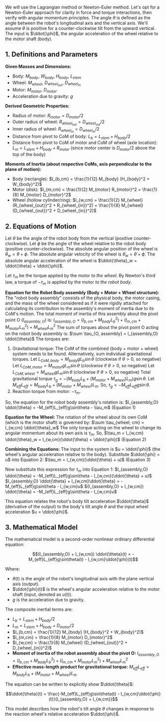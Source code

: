 We will use the Lagrangian method or Newton-Euler method. Let's opt for a Newton-Euler approach for clarity in force and torque interactions, then verify with angular momentum principles. The angle $\theta$ is defined as the angle between the robot's longitudinal axis and the vertical axis. We'll assume $\theta$ is positive for a counter-clockwise tilt from the upward vertical. The input is $\ddot{\phi}$, the angular acceleration of the wheel relative to the motor shaft (body).

## 1. Definitions and Parameters

**Given Masses and Dimensions:**
* Body: $M_{body}$, $W_{body}$, $H_{body}$, $L_{stem}$
* Wheel: $M_{wheel}$, $D_{wheel_{out}}$, $D_{wheel_{in}}$
* Motor: $M_{motor}$, $D_{motor}$
* Acceleration due to gravity: $g$

**Derived Geometric Properties:**
* Radius of motor: $R_{motor} = D_{motor}/2$
* Outer radius of wheel: $R_{wheel_{out}} = D_{wheel_{out}}/2$
* Inner radius of wheel: $R_{wheel_{in}} = D_{wheel_{in}}/2$
* Distance from pivot to CoM of body:
    $L_b = L_{stem} + H_{body}/2$
* Distance from pivot to CoM of motor and CoM of wheel (axle location):
    $L_m = L_{stem} + H_{body} + R_{motor}$ (since motor center is $D_{motor}/2$ above the top of the body)

**Moments of Inertia (about respective CoMs, axis perpendicular to the plane of motion):**
* Body (rectangle): $I_{b,cm} = \frac{1}{12} M_{body} (H_{body}^2 + W_{body}^2)$
* Motor (disk): $I_{m,cm} = \frac{1}{2} M_{motor} R_{motor}^2 = \frac{1}{8} M_{motor} D_{motor}^2$
* Wheel (hollow cylinder/ring): $I_{w,cm} = \frac{1}{2} M_{wheel} (R_{wheel_{out}}^2 + R_{wheel_{in}}^2) = \frac{1}{8} M_{wheel} (D_{wheel_{out}}^2 + D_{wheel_{in}}^2)$

## 2. Equations of Motion

Let $\theta$ be the angle of the robot body from the vertical (positive counter-clockwise).
Let $\phi$ be the angle of the wheel relative to the robot body (positive counter-clockwise).
The absolute angular position of the wheel is $\theta_w = \theta + \phi$.
The absolute angular velocity of the wheel is $\dot{\theta}_w = \dot{\theta} + \dot{\phi}$.
The absolute angular acceleration of the wheel is $\ddot{\theta}_w = \ddot{\theta} + \ddot{\phi}$.

Let $\tau_m$ be the torque applied by the motor *to the wheel*. By Newton's third law, a torque of $-\tau_m$ is applied by the motor *to the robot body*.

**Equation for the Robot Body assembly (Body + Motor + Wheel structure):**
The "robot body assembly" consists of the physical body, the motor casing, and the mass of the wheel considered as if it were rigidly attached for calculating its contribution to the assembly's moment of inertia due to its CoM's motion.
The total moment of inertia of this assembly about the pivot point O ($I_{assembly, O}$) is:
$I_{assembly,O} = (I_{b,cm} + M_{body}L_b^2) + (I_{m,cm} + M_{motor}L_m^2) + M_{wheel}L_m^2$
The sum of torques about the pivot point O acting on the robot body assembly is:
$\sum \tau_{O, assembly} = I_{assembly,O} \ddot{\theta}$
The torques are:
1.  Gravitational torque: The CoM of the combined (body + motor + wheel) system needs to be found. Alternatively, sum individual gravitational torques.
    Let $L_{CoM,body} = M_{body}gL_b\sin\theta$ (clockwise if $\theta>0$, so negative)
    Let $L_{CoM,motor} = M_{motor}gL_m\sin\theta$ (clockwise if $\theta>0$, so negative)
    Let $L_{CoM,wheel} = M_{wheel}gL_m\sin\theta$ (clockwise if $\theta>0$, so negative)
    Total gravitational torque $\tau_g = -(M_{body}L_b + (M_{motor}+M_{wheel})L_m)g\sin\theta$.
    Let $M_{eff}L_{eff} = M_{body}L_b + (M_{motor}+M_{wheel})L_m$.
    So, $\tau_g = -M_{eff}L_{eff}g\sin\theta$.
2.  Reaction torque from motor: $-\tau_m$.

So, the equation for the robot body assembly's rotation is:
$I_{assembly,O} \ddot{\theta} = -M_{eff}L_{eff}g\sin\theta - \tau_m$  (Equation 1)

**Equation for the Wheel:**
The rotation of the wheel about its own CoM (which is the motor shaft) is governed by:
$\sum \tau_{wheel, cm} = I_{w,cm} \ddot{\theta}_w$
The only torque acting on the wheel to change its angular momentum about its own axis is $\tau_m$.
So, $\tau_m = I_{w,cm} \ddot{\theta}_w = I_{w,cm}(\ddot{\theta} + \ddot{\phi})$  (Equation 2)

**Combining the Equations:**
The input to the system is $u = \ddot{\phi}$ (the wheel's angular acceleration relative to the body).
Substitute $\ddot{\phi} = u$ into Equation 2:
$\tau_m = I_{w,cm}(\ddot{\theta} + u)$ (Equation 3)

Now substitute this expression for $\tau_m$ into Equation 1:
$I_{assembly,O} \ddot{\theta} = -M_{eff}L_{eff}g\sin\theta - I_{w,cm}(\ddot{\theta} + u)$
$I_{assembly,O} \ddot{\theta} + I_{w,cm}\ddot{\theta} = -M_{eff}L_{eff}g\sin\theta - I_{w,cm}u$
$(I_{assembly,O} + I_{w,cm}) \ddot{\theta} = -M_{eff}L_{eff}g\sin\theta - I_{w,cm}u$

This equation relates the robot's body tilt acceleration $\ddot{\theta}$ (derivative of the output) to the body's tilt angle $\theta$ and the input wheel acceleration $u = \ddot{\phi}$.

## 3. Mathematical Model

The mathematical model is a second-order nonlinear ordinary differential equation:

$$(I_{assembly,O} + I_{w,cm}) \ddot{\theta}(t) = -M_{eff}L_{eff}g\sin\theta(t) - I_{w,cm}\ddot{\phi}(t)$$

Where:
* $\theta(t)$ is the angle of the robot's longitudinal axis with the plane vertical axis (output).
* $\ddot{\phi}(t)$ is the wheel's angular acceleration relative to the motor shaft (input, denoted as $u(t)$).
* $g$ is the acceleration due to gravity.

The composite inertial terms are:
* $L_b = L_{stem} + H_{body}/2$
* $L_m = L_{stem} + H_{body} + D_{motor}/2$
* $I_{b,cm} = \frac{1}{12} M_{body} (H_{body}^2 + W_{body}^2)$
* $I_{m,cm} = \frac{1}{8} M_{motor} D_{motor}^2$
* $I_{w,cm} = \frac{1}{8} M_{wheel} (D_{wheel_{out}}^2 + D_{wheel_{in}}^2)$
* **Moment of inertia of the robot assembly about the pivot O:**
    $I_{assembly,O} = (I_{b,cm} + M_{body}L_b^2) + (I_{m,cm} + M_{motor}L_m^2) + M_{wheel}L_m^2$
* **Effective mass-length product for gravitational torque:**
    $M_{eff}L_{eff} = M_{body}L_b + (M_{motor}+M_{wheel})L_m$

The equation can be written to explicitly show $\ddot{\theta}$:

$$\ddot{\theta}(t) = \frac{-M_{eff}L_{eff}g\sin\theta(t) - I_{w,cm}\ddot{\phi}(t)}{I_{assembly,O} + I_{w,cm}}$$

This model describes how the robot's tilt angle $\theta$ changes in response to the reaction wheel's relative acceleration $\ddot{\phi}$.
